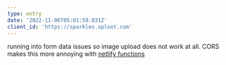 ```yaml
---
type: entry
date: '2022-11-06T05:01:59.031Z'
client_id: 'https://sparkles.sploot.com'
---
```

running into form data issues so image upload does not work at all. CORS makes this more annoying with [netlify functions](https://functions.netlify.com/)
